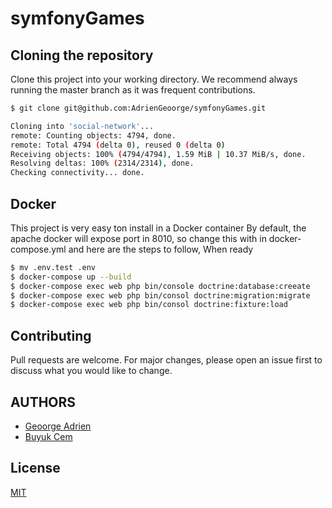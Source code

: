 # symfonyGames

## Cloning the repository

Clone this project into your working directory. We recommend always running the master branch as it was frequent contributions.

```bash
$ git clone git@github.com:AdrienGeoorge/symfonyGames.git

Cloning into 'social-network'...
remote: Counting objects: 4794, done.
remote: Total 4794 (delta 0), reused 0 (delta 0)
Receiving objects: 100% (4794/4794), 1.59 MiB | 10.37 MiB/s, done.
Resolving deltas: 100% (2314/2314), done.
Checking connectivity... done.

```
## Docker
This project is very easy ton install in a Docker container
By default, the apache docker will expose port in 8010, so change this with in docker-compose.yml and here are the steps to follow, When ready
```bash
$ mv .env.test .env
$ docker-compose up --build
$ docker-compose exec web php bin/console doctrine:database:creeate
$ docker-compose exec web php bin/consol doctrine:migration:migrate
$ docker-compose exec web php bin/consol doctrine:fixture:load 
```
## Contributing
Pull requests are welcome. For major changes, please open an issue first to discuss what you would like to change.

## AUTHORS
* [Geoorge Adrien](https://github.com/AdrienGeoorge)
* [Buyuk Cem](https://github.com/BuyukCem)

## License
[MIT](https://choosealicense.com/licenses/mit/)
